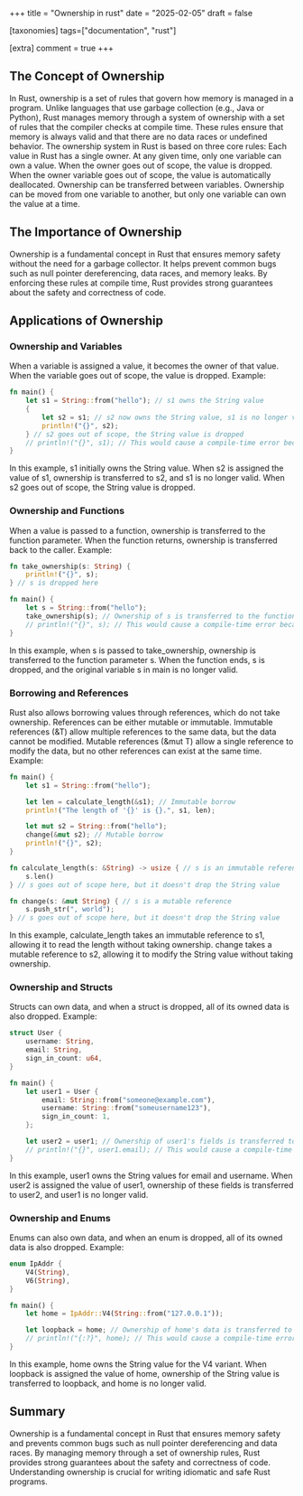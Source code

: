 +++
title = "Ownership in rust"
date = "2025-02-05"
draft = false

[taxonomies]
tags=["documentation", "rust"]

[extra]
comment = true
+++

## The Concept of Ownership

In Rust, ownership is a set of rules that govern how memory is managed in a program. Unlike languages that use garbage collection (e.g., Java or Python), Rust manages memory through a system of ownership with a set of rules that the compiler checks at compile time. These rules ensure that memory is always valid and that there are no data races or undefined behavior.
The ownership system in Rust is based on three core rules:
Each value in Rust has a single owner. At any given time, only one variable can own a value.
When the owner goes out of scope, the value is dropped. When the owner variable goes out of scope, the value is automatically deallocated.
Ownership can be transferred between variables. Ownership can be moved from one variable to another, but only one variable can own the value at a time.

## The Importance of Ownership

Ownership is a fundamental concept in Rust that ensures memory safety without the need for a garbage collector. It helps prevent common bugs such as null pointer dereferencing, data races, and memory leaks. By enforcing these rules at compile time, Rust provides strong guarantees about the safety and correctness of code.

## Applications of Ownership

### Ownership and Variables

When a variable is assigned a value, it becomes the owner of that value. When the variable goes out of scope, the value is dropped.
Example:

```rust
fn main() {
    let s1 = String::from("hello"); // s1 owns the String value
    {
        let s2 = s1; // s2 now owns the String value, s1 is no longer valid
        println!("{}", s2);
    } // s2 goes out of scope, the String value is dropped
    // println!("{}", s1); // This would cause a compile-time error because s1 no longer owns the value
}
```

In this example, s1 initially owns the String value. When s2 is assigned the value of s1, ownership is transferred to s2, and s1 is no longer valid. When s2 goes out of scope, the String value is dropped.

### Ownership and Functions

When a value is passed to a function, ownership is transferred to the function parameter. When the function returns, ownership is transferred back to the caller.
Example:

```rust
fn take_ownership(s: String) {
    println!("{}", s);
} // s is dropped here

fn main() {
    let s = String::from("hello");
    take_ownership(s); // Ownership of s is transferred to the function
    // println!("{}", s); // This would cause a compile-time error because s no longer owns the value
}
```

In this example, when s is passed to take_ownership, ownership is transferred to the function parameter s. When the function ends, s is dropped, and the original variable s in main is no longer valid.

### Borrowing and References

Rust also allows borrowing values through references, which do not take ownership. References can be either mutable or immutable.
Immutable references (&T) allow multiple references to the same data, but the data cannot be modified.
Mutable references (&mut T) allow a single reference to modify the data, but no other references can exist at the same time.
Example:

```rust
fn main() {
    let s1 = String::from("hello");

    let len = calculate_length(&s1); // Immutable borrow
    println!("The length of '{}' is {}.", s1, len);

    let mut s2 = String::from("hello");
    change(&mut s2); // Mutable borrow
    println!("{}", s2);
}

fn calculate_length(s: &String) -> usize { // s is an immutable reference
    s.len()
} // s goes out of scope here, but it doesn't drop the String value

fn change(s: &mut String) { // s is a mutable reference
    s.push_str(", world");
} // s goes out of scope here, but it doesn't drop the String value
```

In this example, calculate_length takes an immutable reference to s1, allowing it to read the length without taking ownership. change takes a mutable reference to s2, allowing it to modify the String value without taking ownership.

### Ownership and Structs

Structs can own data, and when a struct is dropped, all of its owned data is also dropped.
Example:

```rust
struct User {
    username: String,
    email: String,
    sign_in_count: u64,
}

fn main() {
    let user1 = User {
        email: String::from("someone@example.com"),
        username: String::from("someusername123"),
        sign_in_count: 1,
    };

    let user2 = user1; // Ownership of user1's fields is transferred to user2
    // println!("{}", user1.email); // This would cause a compile-time error because user1 no longer owns its fields
}
```

In this example, user1 owns the String values for email and username. When user2 is assigned the value of user1, ownership of these fields is transferred to user2, and user1 is no longer valid.

### Ownership and Enums

Enums can also own data, and when an enum is dropped, all of its owned data is also dropped.
Example:

```rust
enum IpAddr {
    V4(String),
    V6(String),
}

fn main() {
    let home = IpAddr::V4(String::from("127.0.0.1"));

    let loopback = home; // Ownership of home's data is transferred to loopback
    // println!("{:?}", home); // This would cause a compile-time error because home no longer owns its data
}
```

In this example, home owns the String value for the V4 variant. When loopback is assigned the value of home, ownership of the String value is transferred to loopback, and home is no longer valid.

## Summary

Ownership is a fundamental concept in Rust that ensures memory safety and prevents common bugs such as null pointer dereferencing and data races. By managing memory through a set of ownership rules, Rust provides strong guarantees about the safety and correctness of code. Understanding ownership is crucial for writing idiomatic and safe Rust programs.
